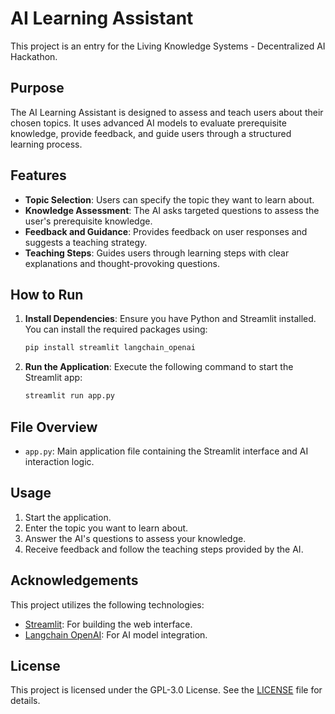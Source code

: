 # AI Learning Assistant

This project is an entry for the Living Knowledge Systems - Decentralized AI Hackathon.

## Purpose

The AI Learning Assistant is designed to assess and teach users about their chosen topics. It uses advanced AI models to evaluate prerequisite knowledge, provide feedback, and guide users through a structured learning process.

## Features

- **Topic Selection**: Users can specify the topic they want to learn about.
- **Knowledge Assessment**: The AI asks targeted questions to assess the user's prerequisite knowledge.
- **Feedback and Guidance**: Provides feedback on user responses and suggests a teaching strategy.
- **Teaching Steps**: Guides users through learning steps with clear explanations and thought-provoking questions.

## How to Run

1. **Install Dependencies**: Ensure you have Python and Streamlit installed. You can install the required packages using:
    ```bash
    pip install streamlit langchain_openai
    ```

2. **Run the Application**: Execute the following command to start the Streamlit app:
    ```bash
    streamlit run app.py
    ```

## File Overview

- `app.py`: Main application file containing the Streamlit interface and AI interaction logic.

## Usage

1. Start the application.
2. Enter the topic you want to learn about.
3. Answer the AI's questions to assess your knowledge.
4. Receive feedback and follow the teaching steps provided by the AI.

## Acknowledgements

This project utilizes the following technologies:
- [Streamlit](https://streamlit.io/): For building the web interface.
- [Langchain OpenAI](https://github.com/langchain-ai/langchain): For AI model integration.

## License

This project is licensed under the GPL-3.0 License. See the [LICENSE](LICENSE) file for details.
